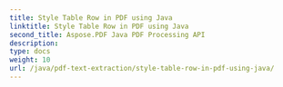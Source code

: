 ```yaml
---
title: Style Table Row in PDF using Java
linktitle: Style Table Row in PDF using Java
second_title: Aspose.PDF Java PDF Processing API
description: 
type: docs
weight: 10
url: /java/pdf-text-extraction/style-table-row-in-pdf-using-java/
---
```

